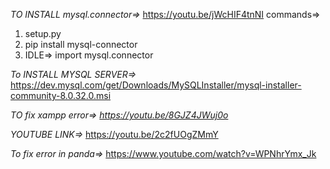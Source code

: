 *TO INSTALL mysql.connector=>*
https://youtu.be/jWcHIF4tnNI
commands=>
1. setup.py
2. pip install mysql-connector
3. IDLE=> import mysql.connector

*To INSTALL MYSQL SERVER=>* https://dev.mysql.com/get/Downloads/MySQLInstaller/mysql-installer-community-8.0.32.0.msi 

*TO fix xampp error=> https://youtu.be/8GJZ4JWuj0o*

  *YOUTUBE LINK=>* https://youtu.be/2c2fUOgZMmY 

*To fix error in panda=>*
https://www.youtube.com/watch?v=WPNhrYmx_Jk
